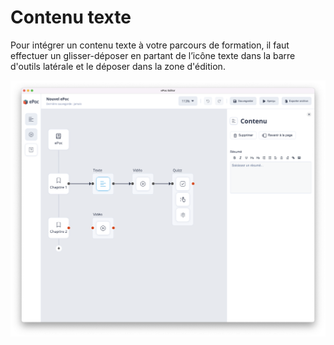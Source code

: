 # Contenu texte

Pour intégrer un contenu texte à votre parcours de formation, il faut effectuer un glisser-déposer en partant de l’icône
texte dans la barre d'outils latérale et le déposer dans la zone d'édition.


![Renseigner un contenu texte](../images/text.png)